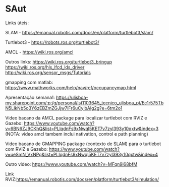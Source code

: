 # SAut
Links úteis:

SLAM - https://emanual.robotis.com/docs/en/platform/turtlebot3/slam/

Turtlebot3 - https://robots.ros.org/turtlebot3/

AMCL - https://wiki.ros.org/amcl

Outros links:
https://wiki.ros.org/turtlebot3_bringup
https://wiki.ros.org/hls_lfcd_lds_driver
http://wiki.ros.org/sensor_msgs/Tutorials

gmapping com matlab: https://www.mathworks.com/help/nav/ref/occupancymap.html

Apresentação semana1: https://ulisboa-my.sharepoint.com/:p:/g/personal/ist1103645_tecnico_ulisboa_pt/Ec1r575TbN5LlkNb5o3Y6zEBZmZGJjw7lFr6uCyibAIg2g?e=6tm2o1

Video bacano da AMCL package para localizar turtlebot com RVIZ e Gazebo: https://www.youtube.com/watch?v=6BN6ZJ9CKhQ&list=PLlqdnFs9xNwql5KET7v7zyl393y10qxtw&index=3
(NOTA: video amcl tambem inclui nativation, control e path planning)

Video bacano de GMAPPING package (contexto de SLAM) para o turtlebot com RVIZ e Gazebo: https://www.youtube.com/watch?v=ueSmN_VxNPg&list=PLlqdnFs9xNwql5KET7v7zyl393y10qxtw&index=4

Outro video: https://www.youtube.com/watch?v=MFqn9i68bfM

Link RVIZ:https://emanual.robotis.com/docs/en/platform/turtlebot3/simulation/


